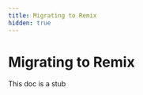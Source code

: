 ```yaml
---
title: Migrating to Remix
hidden: true
---
```


# Migrating to Remix

<docs-info>This doc is a stub</docs-info>
